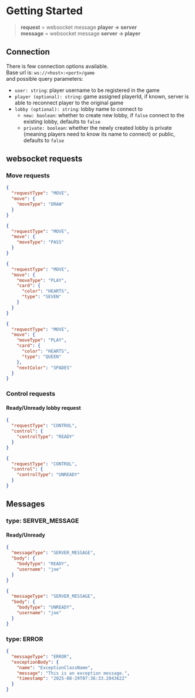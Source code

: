 # Getting Started

> __request__ = websocket message __player -> server__\
> __message__ = websocket message __server -> player__

## Connection

There is few connection options available.\
Base url is: `ws://<host>:<port>/game`\
and possible query parameters:

- `user: string`: player username to be registered in the game
- `player (optional): string`: game assigned playerId, if known, server is able to reconnect player to the original game
- `lobby (optional): string`: lobby name to connect to
    - `new: boolean`: whether to create new lobby, if `false` connect to the existing lobby, defaults to `false`
    - `private: boolean`: whether the newly created lobby is private (meaning players need to know its name to connect)
      or public, defaults to `false`

## websocket requests

### Move requests

```json
{
  "requestType": "MOVE",
  "move": {
    "moveType": "DRAW"
  }
}
```

```json
{
  "requestType": "MOVE",
  "move": {
    "moveType": "PASS"
  }
}
```

```json
{
  "requestType": "MOVE",
  "move": {
    "moveType": "PLAY",
    "card": {
      "color": "HEARTS",
      "type": "SEVEN"
    }
  }
}
```

```json
{
  "requestType": "MOVE",
  "move": {
    "moveType": "PLAY",
    "card": {
      "color": "HEARTS",
      "type": "QUEEN"
    },
    "nextColor": "SPADES"
  }
}
```

### Control requests

#### Ready/Unready lobby request

```json
{
  "requestType": "CONTROL",
  "control": {
    "controlType": "READY"
  }
}
```

```json
{
  "requestType": "CONTROL",
  "control": {
    "controlType": "UNREADY"
  }
}
```

## Messages

### type: __SERVER_MESSAGE__

#### Ready/Unready

```json
{
  "messageType": "SERVER_MESSAGE",
  "body": {
    "bodyType": "READY",
    "username": "joe"
  }
}
```

```json
{
  "messageType": "SERVER_MESSAGE",
  "body": {
    "bodyType": "UNREADY",
    "username": "joe"
  }
}
```

### type: __ERROR__

```json
{
  "messageType": "ERROR",
  "exceptionBody": {
    "name": "ExceptionClassName",
    "message": "This is an exception message.",
    "timestamp": "2025-08-29T07:36:33.204362Z"
  }
}
```

